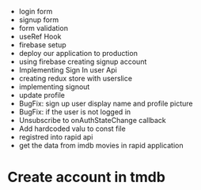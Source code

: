 - login form 
- signup form
- form validation 
- useRef Hook
- firebase setup
- deploy our application to production
- using firebase creating signup account
- Implementing Sign In user Api
- creating redux store with userslice
- implementing signout
- update profile 
- BugFix: sign up user display name and profile picture
- BugFix: if the user is not logged in 
- Unsubscribe to onAuthStateChange callback
- Add hardcoded valu to const file 
- registred into rapid api 
- get the data from imdb movies in rapid application




# Create account in tmdb 
